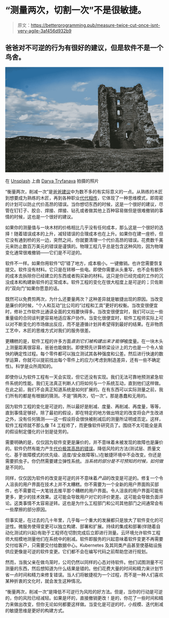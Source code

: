 # “测量两次，切割一次”不是很敏捷。

> 原文：<https://betterprogramming.pub/measure-twice-cut-once-isnt-very-agile-3af456d932b9>

## 爸爸对不可逆的行为有很好的建议，但是软件不是一个鸟舍。

![](img/4a59df3cfcaf30a5b38c241e1540ebff.png)

在 [Unsplash](https://unsplash.com/s/photos/ruins?utm_source=unsplash&utm_medium=referral&utm_content=creditCopyText) 上由 [Darya Tryfanava](https://unsplash.com/@darya_tryfanava?utm_source=unsplash&utm_medium=referral&utm_content=creditCopyText) 拍摄的照片

“衡量两次，削减一次”是[爸爸建议](https://www.boredpanda.com/funny-dad-quotes-tweets-jimmy-fallon/)中为数不多的有实际意义的一点。从熟练的木匠到想要成为熟练的木匠，再到各种职业[代代相传](https://idiomation.wordpress.com/2014/03/14/measure-twice-cut-once/)，它体现了一种思维模式，即周密的计划可以防止代价高昂的错误。当你想切东西的时候，这是一个很好的建议，尽管在钉钉子、胶合、焊接、焊接、钻孔或者做其他上百种容易做但是很难撤销的事情的时候，这也是一个很好的建议。

如果你的测量值与一块木材的价格相比几乎没有任何成本，那么这是一个很好的选择！随着错误成本的上升，减轻错误的合理成本也在上升。如果你在建一座桥，但它没有通到桥的另一边，突然之间，你就要清理一个代价高昂的错误。花费数千美元来防止数百万美元的错误是谨慎的。物理工程几乎总是包含这种风险，因为物理变化通常很难撤销——它们是不可逆的。

软件不一样。如果你用软件“切”错了地方，成本极小。一键撤销。也许您需要恢复提交。软件没有材料。它只是在转移一些电。即使你需要从头重写，也不会有额外的成本去拆除你已经建立的东西或者购买新的材料。这只是你已经完成的工作的沉没成本和构建新软件的正常成本。软件工程的变化在很大程度上是可逆的；贝佐斯的“双向门”如果你愿意的话。

既然可以免费剪两次，为什么还要量两次？这种差异就是敏捷出现的原因。当改变是廉价的时候，“个人和互动”比公司的“过程和工具”更好的权衡。当改变很便宜时，修补工作软件比通读全面的文档要快得多。当改变很便宜时，我们可以比一些重量级的合同谈判更容易地适应客户协作。当变化很便宜时，软件工程师实际上可以对不断变化的市场做出反应，而不是遵循计划并希望得到最好的结果。在非物质工艺中，木匠的思维方式对我们的服务很差。

更糟糕的是，软件工程的许多方面*直到它们被构建出来才能够*被度量。在一块木头上测量距离很容易，爸爸也能做到。即使预先计算桥梁设计上的力也是一个令人愉快的确定性过程。每个零件都可以独立测试其各种强度和公差。然后进行快速的数学运算，你就可以提前找出每个零件上的应力(考虑到制造差异，还有一些不确定性)。科学是众所周知的。

即使你认为软件工程有一天会实现，但它还没有实现。我们无法可靠地预测紧急软件系统的性能。我们无法真正判断人们将如何与一个系统互动，直到他们这样做。在此之前，我们不会真正知道系统是如何扩展的。在有东西可以实际测量之前，我们所有的都是有根据的猜测。不是“猜两次，切一次”。那是愚蠢和无用的。

因为软件工程的变化是可逆的，所以最好是削减、度量、再削减、再度量，等等，直到事情足够好。除了最初的假设，即在特定的地方做出特定的改变将会产生改进之外，没有任何猜测——这一假设将会很快被削减后的测量所证明或否定。这样，软件工程师就不那么像 T4 工程师了，而更像软件研究员了。围绕不太可能全是真的假设制定僵化的计划是徒劳的。

需要明确的是，仅仅因为软件变更是廉价的，并不意味着未被发现的故障也是廉价的。软件仍然有能力产生[代价极其高昂的错误](https://www.bugsnag.com/blog/bug-day-mars-climate-orbiter)。降低风险的方法(测试层、质量文化、基于故障模式的优先级、适度/安全故障等)。)在敏捷环境中不会改变。你还是需要抓虫子。你仍然需要建立弹性系统。*当系统的部分是不可预知的时候，如何做*是不同的。

同样，仅仅因为软件的改变是可逆的并不意味着*产品*的改变是可逆的。修复一个令人沮丧的用户界面在技术上并不太糟糕。你不需要为一个全新的用户界面购买部件，也不需要花一大笔钱去推平那个糟糕的用户界面。令人沮丧的用户界面可能有更多，更少的技术效果。这可能会导致用户对它的评价更差。这可能会导致负面评论。这类事情不太容易逆转。这也是为什么工程部门和公司其他部门之间通常会有一些摩擦的部分原因。

但事实是，在过去的几十年里，几乎每一个重大的发展都只是放大了软件变化的可逆性。微服务使得变更可以独立构建、部署和扩展。持续的集成和部署(伴随着自动化测试的兴起)有助于工程师在切割完成后立即进行测量。云环境允许软件工程师大规模地测量他们在系统中的削减。软件即服务的兴起意味着软件变更不再需要交付给客户，只需要交付给数据中心。Kubernetes 及其同类产品甚至使基础设施供应更像是可逆的软件变更。它们都不会在编写代码之前帮助您进行规划。

然而，当我父亲在做鸟笼时，公司仍然以同样的心态对待软件。他们试图测量不可测量的东西，然后想知道为什么结果是错的。他们花费大量的时间和精力来计划节省一点时间和精力来修复错误。当人们将敏捷视为一个过程，而不是一种人们喜欢某种折衷的文化时，就会发生这种情况。

“衡量两次，削减一次”是降低不可逆行为风险的好方法。但是，当你的行动是可逆的，你的风险已经减轻。如果是坏的，直接撤销更改！是的，你花了一些时间和精力来做出改变，但你无论如何都要这样做。当变化是可逆的时，小规模、迭代削减的敏捷思维是更好的构建方式。